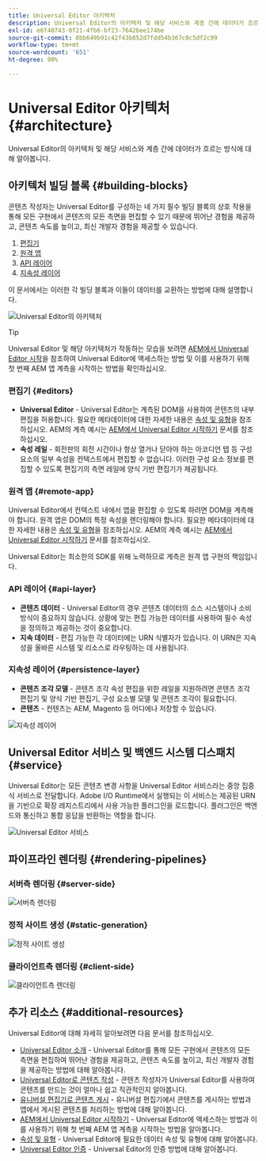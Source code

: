 ```yaml
---
title: Universal Editor 아키텍처
description: Universal Editor의 아키텍처 및 해당 서비스와 계층 간에 데이터가 흐르는 방식에 대해 알아봅니다.
exl-id: e6f40743-0f21-4fb6-bf23-76426ee174be
source-git-commit: 0bb649b91c42f43b852d7fdd54b367c0c5df2c99
workflow-type: tm+mt
source-wordcount: '651'
ht-degree: 90%

---
```



# Universal Editor 아키텍처 {#architecture}

Universal Editor의 아키텍처 및 해당 서비스와 계층 간에 데이터가 흐르는 방식에 대해 알아봅니다.

## 아키텍처 빌딩 블록 {#building-blocks}

콘텐츠 작성자는 Universal Editor를 구성하는 네 가지 필수 빌딩 블록의 상호 작용을 통해 모든 구현에서 콘텐츠의 모든 측면을 편집할 수 있기 때문에 뛰어난 경험을 제공하고, 콘텐츠 속도를 높이고, 최신 개발자 경험을 제공할 수 있습니다.

1. [편집기](#editors)
1. [원격 앱](#remote-app)
1. [API 레이어](#api-layer)
1. [지속성 레이어](#persistence-layer)

이 문서에서는 이러한 각 빌딩 블록과 이들이 데이터를 교환하는 방법에 대해 설명합니다.

![Universal Editor의 아키텍처](assets/architecture.png)

>[!TIP]
>
>Universal Editor 및 해당 아키텍처가 작동하는 모습을 보려면 [AEM에서 Universal Editor 시작](getting-started.md)을 참조하여 Universal Editor에 액세스하는 방법 및 이를 사용하기 위해 첫 번째 AEM 앱 계측을 시작하는 방법을 확인하십시오.

### 편집기 {#editors}

* **Universal Editor** - Universal Editor는 계측된 DOM을 사용하여 콘텐츠의 내부 편집을 허용합니다. 필요한 메타데이터에 대한 자세한 내용은 [속성 및 유형](attributes-types.md)을 참조하십시오. AEM의 계측 예시는 [AEM에서 Universal Editor 시작하기](getting-started.md) 문서를 참조하십시오.
* **속성 레일** - 회전판의 회전 시간이나 항상 열거나 닫아야 하는 아코디언 탭 등 구성 요소의 일부 속성을 컨텍스트에서 편집할 수 없습니다. 이러한 구성 요소 정보를 편집할 수 있도록 편집기의 측면 레일에 양식 기반 편집기가 제공됩니다.

### 원격 앱 {#remote-app}

Universal Editor에서 컨텍스트 내에서 앱을 편집할 수 있도록 하려면 DOM을 계측해야 합니다. 원격 앱은 DOM의 특정 속성을 렌더링해야 합니다. 필요한 메타데이터에 대한 자세한 내용은 [속성 및 유형](attributes-types.md)을 참조하십시오. AEM의 계측 예시는 [AEM에서 Universal Editor 시작하기](getting-started.md) 문서를 참조하십시오.

Universal Editor는 최소한의 SDK를 위해 노력하므로 계측은 원격 앱 구현의 책임입니다.

### API 레이어 {#api-layer}

* **콘텐츠 데이터** - Universal Editor의 경우 콘텐츠 데이터의 소스 시스템이나 소비 방식이 중요하지 않습니다. 상황에 맞는 편집 가능한 데이터를 사용하여 필수 속성을 정의하고 제공하는 것이 중요합니다.
* **지속 데이터** - 편집 가능한 각 데이터에는 URN 식별자가 있습니다. 이 URN은 지속성을 올바른 시스템 및 리소스로 라우팅하는 데 사용됩니다.

### 지속성 레이어 {#persistence-layer}

* **콘텐츠 조각 모델** - 콘텐츠 조각 속성 편집을 위한 레일을 지원하려면 콘텐츠 조각 편집기 및 양식 기반 편집기, 구성 요소별 모델 및 콘텐츠 조각이 필요합니다.
* **콘텐츠** - 컨텐츠는 AEM, Magento 등 어디에나 저장할 수 있습니다.

![지속성 레이어](assets/persistence-layer.png)

## Universal Editor 서비스 및 백엔드 시스템 디스패치 {#service}

Universal Editor는 모든 콘텐츠 변경 사항을 Universal Editor 서비스라는 중앙 집중식 서비스로 전달합니다. Adobe I/O Runtime에서 실행되는 이 서비스는 제공된 URN을 기반으로 확장 레지스트리에서 사용 가능한 플러그인을 로드합니다. 플러그인은 백엔드와 통신하고 통합 응답을 반환하는 역할을 합니다.

![Universal Editor 서비스](assets/universal-editor-service.png)

## 파이프라인 렌더링 {#rendering-pipelines}

### 서버측 렌더링 {#server-side}

![서버측 렌더링](assets/server-side.png)

### 정적 사이트 생성 {#static-generation}

![정적 사이트 생성](assets/static-generation.png)

### 클라이언트측 렌더링 {#client-side}

![클라이언트측 렌더링](assets/client-side.png)

## 추가 리소스 {#additional-resources}

Universal Editor에 대해 자세히 알아보려면 다음 문서를 참조하십시오.

* [Universal Editor 소개](introduction.md) - Universal Editor를 통해 모든 구현에서 콘텐츠의 모든 측면을 편집하여 뛰어난 경험을 제공하고, 콘텐츠 속도를 높이고, 최신 개발자 경험을 제공하는 방법에 대해 알아봅니다.
* [Universal Editor로 콘텐츠 작성](/help/sites-cloud/authoring/universal-editor/authoring.md) - 콘텐츠 작성자가 Universal Editor를 사용하여 콘텐츠를 만드는 것이 얼마나 쉽고 직관적인지 알아봅니다.
* [유니버설 편집기로 콘텐츠 게시](/help/sites-cloud/authoring/universal-editor/publishing.md) - 유니버설 편집기에서 콘텐츠를 게시하는 방법과 앱에서 게시된 콘텐츠를 처리하는 방법에 대해 알아봅니다.
* [AEM에서 Universal Editor 시작하기](getting-started.md) - Universal Editor에 액세스하는 방법과 이를 사용하기 위해 첫 번째 AEM 앱 계측을 시작하는 방법을 알아봅니다.
* [속성 및 유형](attributes-types.md) - Universal Editor에 필요한 데이터 속성 및 유형에 대해 알아봅니다.
* [Universal Editor 인증](authentication.md) - Universal Editor의 인증 방법에 대해 알아봅니다.
